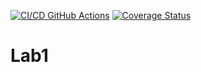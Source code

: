 [![CI/CD GitHub Actions](https://github.com/DaniloPeter/Lab1/actions/workflows/cmake.yml/badge.svg)](https://github.com/DaniloPeter/Lab1/actions/workflows/cmake.yml)
[![Coverage Status](https://coveralls.io/repos/github/DaniloPeter/Lab1/badge.svg?branch=main)](https://coveralls.io/github/DaniloPeter/Lab1?branch=main)
# Lab1
